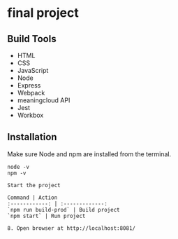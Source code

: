 # final project
## Build Tools
* HTML
* CSS
* JavaScript
* Node
* Express
* Webpack
* meaningcloud API
* Jest
* Workbox

## Installation
Make sure Node and npm are installed from the terminal.
```
node -v
npm -v

Start the project

Command | Action
:------------: | :-------------:
`npm run build-prod` | Build project
`npm start` | Run project

8. Open browser at http://localhost:8081/
